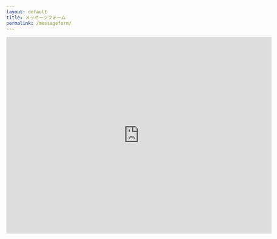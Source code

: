 ```yaml
---
layout: default
title: メッセージフォーム
permalink: /messageform/
---
```


<iframe src="https://docs.google.com/forms/d/e/1FAIpQLSfW0vhmBgiJwd3ETzuC1jXfn012S4vPpeJ1Gsw2QkTSoLsoHQ/viewform?embedded=true" width="700" height="520" frameborder="0" marginheight="0" marginwidth="0">読み込んでいます...</iframe>